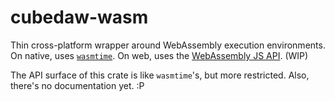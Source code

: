 # cubedaw-wasm

Thin cross-platform wrapper around WebAssembly execution environments.
On native, uses [`wasmtime`](https://github.com/bytecodealliance/wasmtime).
On web, uses the [WebAssembly JS API](https://developer.mozilla.org/en-US/docs/WebAssembly/Using_the_JavaScript_API). (WIP)

The API surface of this crate is like `wasmtime`'s, but more restricted. Also, there's no documentation yet. :P

